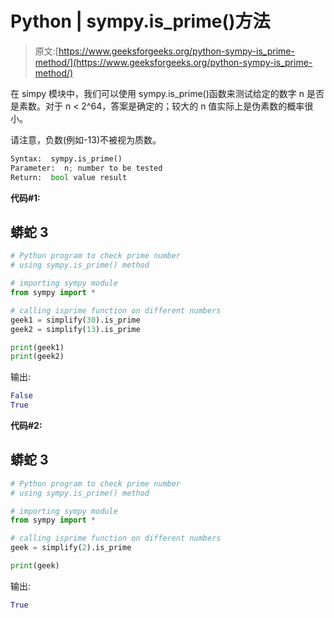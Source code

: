 # Python | sympy.is_prime()方法

> 原文:[https://www.geeksforgeeks.org/python-sympy-is_prime-method/](https://www.geeksforgeeks.org/python-sympy-is_prime-method/)

在 simpy 模块中，我们可以使用 sympy.is_prime()函数来测试给定的数字 n 是否是素数。对于 n < 2^64，答案是确定的；较大的 n 值实际上是伪素数的概率很小。

请注意，负数(例如-13)不被视为质数。

```py
Syntax:  sympy.is_prime()
Parameter:  n; number to be tested
Return:  bool value result 
```

**代码#1:**

## 蟒蛇 3

```py
# Python program to check prime number
# using sympy.is_prime() method

# importing sympy module
from sympy import *

# calling isprime function on different numbers
geek1 = simplify(30).is_prime
geek2 = simplify(13).is_prime

print(geek1)
print(geek2)
```

输出:

```py
False
True
```

**代码#2:**

## 蟒蛇 3

```py
# Python program to check prime number
# using sympy.is_prime() method

# importing sympy module
from sympy import *

# calling isprime function on different numbers
geek = simplify(2).is_prime

print(geek)
```

输出:

```py
True
```